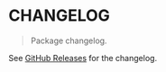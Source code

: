 # CHANGELOG

> Package changelog.

See [GitHub Releases](https://github.com/stdlib-js/blas-ext-base-gcusumors/releases) for the changelog.